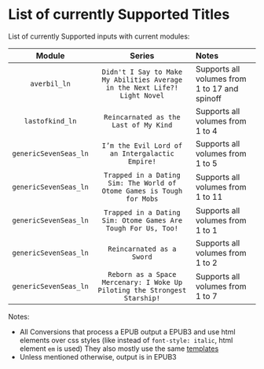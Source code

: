# List of currently Supported Titles

List of currently Supported inputs with current modules:

|        Module         |                                   Series                                   | Notes                                         |
| :-------------------: | :------------------------------------------------------------------------: | :-------------------------------------------- |
|     `averbil_ln`      | `Didn't I Say to Make My Abilities Average in the Next Life?! Light Novel` | Supports all volumes from 1 to 17 and spinoff |
|    `lastofkind_ln`    |                   `Reincarnated as the Last of My Kind`                    | Supports all volumes from 1 to 4              |
| `genericSevenSeas_ln` |              `I’m the Evil Lord of an Intergalactic Empire!`               | Supports all volumes from 1 to 5              |
| `genericSevenSeas_ln` |   `Trapped in a Dating Sim: The World of Otome Games is Tough for Mobs`    | Supports all volumes from 1 to 11             |
| `genericSevenSeas_ln` |       `Trapped in a Dating Sim: Otome Games Are Tough For Us, Too!`        | Supports all volumes from 1 to 1              |
| `genericSevenSeas_ln` |                         `Reincarnated as a Sword`                          | Supports all volumes from 1 to 2              |
| `genericSevenSeas_ln` | `Reborn as a Space Mercenary: I Woke Up Piloting the Strongest Starship!`  | Supports all volumes from 1 to 7              |

Notes:
- All Conversions that process a EPUB output a EPUB3 and use html elements over css styles (like instead of `font-style: italic`, html element `em` is used)
  They also mostly use the same [templates](./templates/)
- Unless mentioned otherwise, output is in EPUB3
